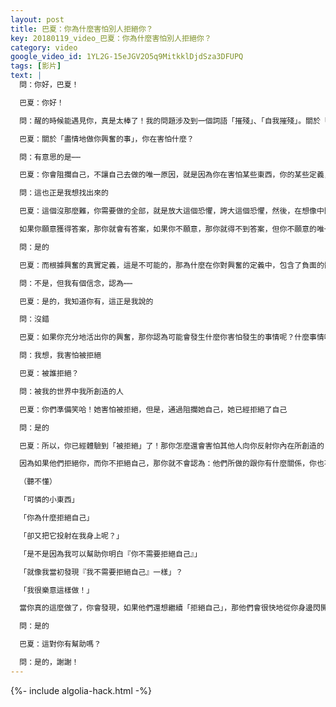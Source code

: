 ```yaml
---
layout: post
title: 巴夏：你為什麼害怕別人拒絕你？
key: 20180119_video_巴夏：你為什麼害怕別人拒絕你？
category: video
google_video_id: 1YL2G-15eJGV2O5q9MitkklDjdSza3DFUPQ
tags: [影片]
text: |
  問：你好，巴夏！

  巴夏：你好！

  問：醒的時候能遇見你，真是太棒了！我的問題涉及到一個詞語「摧殘」、「自我摧殘」。關於「跟隨我的最高興奮」，我發現我會做些「自殘」的行為，我在想⋯⋯

  巴夏：關於「盡情地做你興奮的事」，你在害怕什麼？

  問：有意思的是⋯⋯

  巴夏：你會阻攔自己，不讓自己去做的唯一原因，就是因為你在害怕某些東西，你的某些定義，讓你覺得「活出你的興奮」是很可怕的，它們是什麼呢？

  問：這也正是我想找出來的

  巴夏：這個沒那麼難，你需要做的全部，就是放大這個恐懼，誇大這個恐懼，然後，在想像中問自己：「如果我盡情地釋放我的興奮，那我能想到的、最可能發生的、最可怕的事情，是什麼？」

  如果你願意獲得答案，那你就會有答案，如果你不願意，那你就得不到答案，但你不願意的唯一原因，就是因為你接受了這些互相矛盾的想法，因為你認定你的興奮會帶給你某些負面的東西

  問：是的

  巴夏：而根據興奮的真實定義，這是不可能的，那為什麼在你對興奮的定義中，包含了負面的體驗呢？這不是興奮的定義，不是嗎？

  問：不是，但我有個信念，認為⋯⋯

  巴夏：是的，我知道你有，這正是我說的

  問：沒錯

  巴夏：如果你充分地活出你的興奮，那你認為可能會發生什麼你害怕發生的事情呢？什麼事情呢？你在害怕什麼？別跟我說「讓你再想想」，誠實點，運用你的想像力，想像那個場景，你害怕發生的事，是什麼？

  問：我想，我害怕被拒絕

  巴夏：被誰拒絕？

  問：被我的世界中我所創造的人

  巴夏：你們準備笑哈！她害怕被拒絕，但是，通過阻攔她自己，她已經拒絕了自己

  問：是的

  巴夏：所以，你已經體驗到「被拒絕」了！那你怎麼還會害怕其他人向你反射你內在所創造的「自我拒絕」？這只不過是個功課，只不過是個「反射」，而它意味著：「你不需要這麼做」，這就是為什麼你會有這樣的「反射」，它給你一個選擇，要麼相信「拒絕自己」，要麼明白「你不需要這麼做」，而當你知道你不需要拒絕自己，那麼其他人是否拒絕你，這就不重要了。

  因為如果他們拒絕你，而你不拒絕自己，那你就不會認為：他們所做的跟你有什麼關係，你也不會介意（不會認為是針對你），因為，你意識這跟他們自己有關，是他們自己的問題，然後，你就可以同情地說：

  （聽不懂）

  「可憐的小東西」

  「你為什麼拒絕自己」

  「卻又把它投射在我身上呢？」

  「是不是因為我可以幫助你明白『你不需要拒絕自己』」

  「就像我當初發現『我不需要拒絕自己』一樣」？

  「我很樂意這樣做！」

  當你真的這麼做了，你會發現，如果他們還想繼續「拒絕自己」，那他們會很快地從你身邊閃開，從這個意義上講，最後出現在你身邊的人，都是願意支持你的人，他們支持你的程度，就看你願意多大程度上支持自己

  問：是的

  巴夏：這對你有幫助嗎？

  問：是的，謝謝！
---
```


{%- include algolia-hack.html -%}
